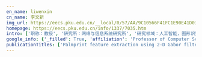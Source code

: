 ```yaml
---
en_name: liwenxin
cn_name: 李文新
img_url: https://eecs.pku.edu.cn/__local/0/57/AA/9C10566F41FC1E90E41D0343FC0_1404E9AE_29C6.jpg?e=.jpg
homepage: https://eecs.pku.edu.cn/info/1337/7035.htm
intro: ['职称：教授', '研究所：网络与信息系统研究所', '研究领域：人工智能，图形识别\r\n\r\n ', '办公电话：86-10-6275 3425', '电子邮件：lwx@pku.edu.cn', '个人主页： ']
google_info: {'_filled': True, 'affiliation': 'Professor of Computer Science, Peking University', 'citedby': 2249, 'citedby5y': 791, 'cites_per_year': {2000: 11, 2001: 5, 2002: 14, 2003: 31, 2004: 36, 2005: 83, 2006: 85, 2007: 112, 2008: 146, 2009: 118, 2010: 129, 2011: 147, 2012: 164, 2013: 179, 2014: 175, 2015: 140, 2016: 145, 2017: 143, 2018: 136, 2019: 181, 2020: 46}}
publicationTitles: ['Palmprint feature extraction using 2-D Gabor filters', 'Palmprint identification by Fourier transform', 'Hierarchical palmprint identification via multiple feature extraction', 'Finger-vein authentication based on wide line detector and pattern normalization', 'Model-based dewarping method and apparatus', 'Texture-based palmprint retrieval using a layered search scheme for personal identification', 'Palmprint recognition based on Fourier transform', 'Model-based dewarping method and apparatus', 'Model-based dewarping method and apparatus', 'Model-based dewarping method and apparatus', 'Model-based dewarping method and apparatus', 'Model-based dewarping method and apparatus', 'Image alignment based on invariant features for palmprint identification', 'Effects of prefixation and fixation times on apoptosis detection by in situ end-labeling of fragmented DNA', 'A model-based book dewarping method using text line detection', 'A method for capturing the finger-vein image using nonuniform intensity infrared light', 'A person retrieval solution using finger vein patterns', 'Model-based dewarping method and apparatus', 'A new palmprint identification method using bi-directional matching based on major line features', 'A finger posture change correction method for finger-vein recognition', 'The icb-2015 competition on finger vein recognition', 'DeepVein: Novel finger vein verification methods based on Deep Convolutional Neural Networks', 'Fvrc2016: The 2nd finger vein recognition competition', 'A model based book dewarping method to handle 2D images captured by a digital camera', 'Second-level partition for estimating FAR confidence intervals in biometric systems', 'Development and exploration of Chinese national olympiad in informatics (CNOI)', "How to accurately evaluate the students' studies in programming courses", 'Texture-based approach to palmprint retrieval for personal identification', 'Effects of meteorological factors on finger vein recognition', 'Managing risk of bidding in display advertising', 'A study on the individuality of finger vein based on statistical analysis', 'Feasibility analysis on electric heating of wellbore in heavy oilfield of Bohai', 'Hot compression behavior and flow stress prediction of ZK60 magnesium alloy', 'Authenticating personal identities using palmprint recognition', 'A new palmprint segmentation method based on an inscribed circle', 'Botzone: an online multi-agent competitive platform for AI education', 'A model for medical diagnosis based on plantar pressure', 'Space-consistent game equivalence detection in general game playing', 'Finger vein verification using occurrence probability matrix (OPM)', 'A page content independent book dewarping method to handle 2D images captured by a digital camera', 'Test sample size determination for biometric systems based on confidence elasticity', 'Knowledge bank model to predict motion angle of terrane in metal deposit and its application in engineering [J]', 'Personalized Tour Planning System Based on User Interest Analysis', 'A method of evolving finger vein template', 'Automatic Interpretation of Chinese Traditional Musical Notation Using Conditional Random Field', 'A document rectification approach dealing with both perspective distortion and warping based on text flow curve fitting', 'ICFVR 2017: 3rd international competition on finger vein recognition', 'Botzone: a competitive and interactive platform for game ai education', 'Parameter adjustment of finger vein recognition algorithms', 'A Fusion Method Based on Decision Reliability Ratio for Finger Vein Verification', 'Which finger is the best for finger vein recognition?', 'Performance evaluation of finger vein verification algorithms in pfvr2014', 'Biometric identification system’s performance enhancement by improving registration progress', 'Teaching AI Algorithms with Games Including Mahjong and FightTheLandlord on the Botzone Online Platform', 'Modeling the uncertainty in finger-vein authentication by the gaussian mixture model', 'BMDT: An optimized method for Biometric Menagerie Detection', 'Ancient Chinese musical score translation via instance-based learning', 'A classification approach to interpretation of traditional Chinese musical score', 'Bailian": A Platform for Programming Skill Development and Evaluation [J]', 'A palmprint acquisition device with time-sharing light source used in personal verification', 'Anterior Cruciate Ligament Deficiency Auxiliary Diagnosis Based on Plantar Pressure Information during Walking', 'A Study of Temporal Stability on Finger-Vein Recognition Accuracy Using a Steady-State Model', 'N2RPP: An Adversarial Network to Rebuild Plantar Pressure for ACLD Patients', 'A Decision Reliability Ratio Based Fusion Scheme for Biometric Verification', 'Hybrid small class teaching: dividing and conquering large computer systems classes', 'Performance of Finger-Vein Features as a Human Health Indicator', 'An Edge Detection Algorithm for Nonuniformly Illuminated Images in Finger-vein Authentication', 'Model-based dewarping method and apparatus', 'How Many Samples Does Convincible Performance Evaluation of a Biometric System Need?', 'A Novel Method of Automobiles’ Chinese Nickname Recognition', 'PKUNEI–A Knowledge–Based Approach for Chinese Product Named Entity Semantic Identification', 'A video camera based palmprint verification method', "Analysis of the similarity between one person's left and right hands for personal verification", 'Biological effects of SMMC-7721 cells induced by γ-rays', 'Palmprint Verification by Bi-Directional Crease Matching', 'Literarily Dependent Chinese Music: A Cross-Culture Research of Chinese and Western Musical Score Based on Automatically Interpretation']
---
```

